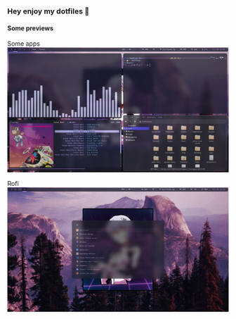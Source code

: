 ### Hey enjoy my dotfiles 👋
#### Some previews
Some apps
![some apps](./screenshots/2025-07-04_22-03.jpeg) 

Rofi
![rofi](./screenshots/2025-07-04_22-13.jpeg) 

